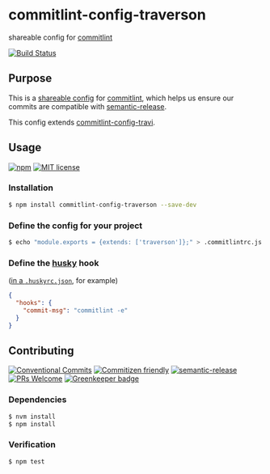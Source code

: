 # commitlint-config-traverson

shareable config for [commitlint](https://github.com/marionebl/commitlint)

<!-- status badges -->
[![Build Status][ci-badge]][ci-link]

## Purpose

This is a [shareable config](https://marionebl.github.io/commitlint/#/concepts-shareable-config) for [commitlint](https://github.com/marionebl/commitlint), which helps us ensure our commits are compatible with [semantic-release](https://github.com/semantic-release/semantic-release).

This config extends [commitlint-config-travi](https://github.com/travi/commitlint-config-travi).

## Usage

<!-- consumer badges -->
[![npm][npm-badge]][npm-link]
[![MIT license][license-badge]][license-link]

### Installation

```sh
$ npm install commitlint-config-traverson --save-dev
```

### Define the config for your project

```sh
$ echo "module.exports = {extends: ['traverson']};" > .commitlintrc.js
```

### Define the [husky](https://github.com/typicode/husky) hook

([in a `.huskyrc.json`](https://github.com/typicode/husky#upgrading-from-014),
for example)

```json
{
  "hooks": {
    "commit-msg": "commitlint -e"
  }
}
```

## Contributing

<!-- contribution badges -->
[![Conventional Commits][commit-convention-badge]][commit-convention-link]
[![Commitizen friendly][commitizen-badge]][commitizen-link]
[![semantic-release][semantic-release-badge]][semantic-release-link]
[![PRs Welcome][PRs-badge]][PRs-link]
[![Greenkeeper badge](https://badges.greenkeeper.io/traverson/commitlint-config-traverson.svg)](https://greenkeeper.io/)

### Dependencies

```sh
$ nvm install
$ npm install
```

### Verification

```sh
$ npm test
```

[npm-link]: https://www.npmjs.com/package/commitlint-config-traverson
[npm-badge]: https://img.shields.io/npm/v/commitlint-config-traverson.svg
[license-link]: LICENSE
[license-badge]: https://img.shields.io/github/license/traverson/commitlint-config-traverson.svg
[ci-link]: https://travis-ci.com/traverson/commitlint-config-traverson
[ci-badge]: https://img.shields.io/travis/com/traverson/commitlint-config-traverson/master.svg
[commit-convention-link]: https://conventionalcommits.org
[commit-convention-badge]: https://img.shields.io/badge/Conventional%20Commits-1.0.0-yellow.svg
[commitizen-link]: http://commitizen.github.io/cz-cli/
[commitizen-badge]: https://img.shields.io/badge/commitizen-friendly-brightgreen.svg
[semantic-release-link]: https://github.com/semantic-release/semantic-release
[semantic-release-badge]: https://img.shields.io/badge/%20%20%F0%9F%93%A6%F0%9F%9A%80-semantic--release-e10079.svg
[PRs-link]: http://makeapullrequest.com
[PRs-badge]: https://img.shields.io/badge/PRs-welcome-brightgreen.svg
